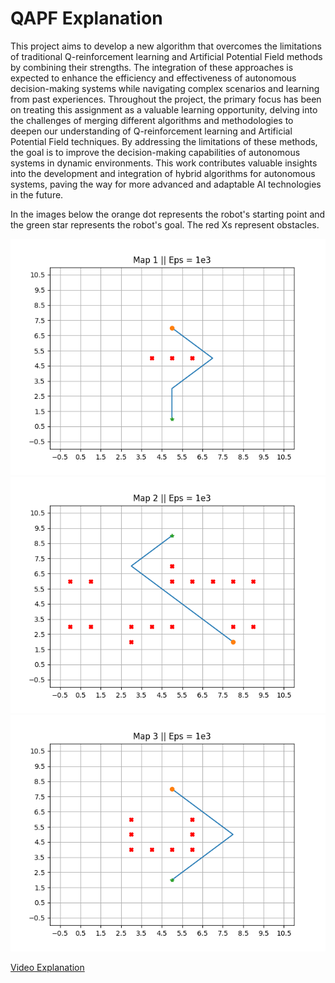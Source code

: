 # QAPF Explanation

This project aims to develop a new algorithm that overcomes the limitations of traditional Q-reinforcement learning and Artificial Potential Field methods by combining their strengths. The integration of these approaches is expected to enhance the efficiency and effectiveness of autonomous decision-making systems while navigating complex scenarios and learning from past experiences. Throughout the project, the primary focus has been on treating this assignment as a valuable learning opportunity, delving into the challenges of merging different algorithms and methodologies to deepen our understanding of Q-reinforcement learning and Artificial Potential Field techniques. By addressing the limitations of these methods, the goal is to improve the decision-making capabilities of autonomous systems in dynamic environments. This work contributes valuable insights into the development and integration of hybrid algorithms for autonomous systems, paving the way for more advanced and adaptable AI technologies in the future.

In the images below the orange dot represents the robot's starting point and the green star represents the robot's goal. The red Xs represent obstacles.

![Map 1](map1.png)
![Map 2](map2.png)
![Map 3](map3.png)

[Video Explanation]([URL](https://youtu.be/ay2QFU-9YuE?si=pu_m3_tSAQAoSyQ_))